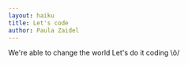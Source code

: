 ```yaml
---
layout: haiku
title: Let's code
author: Paula Zaidel
---
```


We're able to change the world
Let's do it coding \õ/
